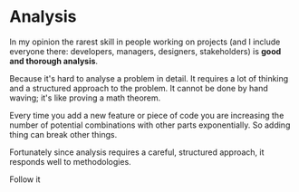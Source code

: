 # Analysis

In my opinion the rarest skill in people working on projects (and I include everyone there: developers, managers, designers, stakeholders) is **good and thorough analysis**.

Because it's hard to analyse a problem in detail. It requires a lot of thinking and a structured approach to the problem. It cannot be done by hand waving; it's like proving a math theorem.

Every time you add a new feature or piece of code you are increasing the number of potential combinations with other parts exponentially. So adding thing can break other things.

Fortunately since analysis requires a careful, structured approach, it responds well to methodologies.

Follow it
